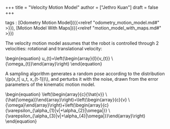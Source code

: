 +++
title = "Velocity Motion Model"
author = ["Jethro Kuan"]
draft = false
+++

tags
: [Odometry Motion Model]({{<relref "odometry_motion_model.md#" >}}), [Motion Model With Maps]({{<relref "motion_model_with_maps.md#" >}})

The velocity motion model assumes that the robot is controlled through
2 velocities: rotational and translational velocity:

\begin{equation}
  u\_{t}=\left(\begin{array}{l}{v\_{t}} \\ {\omega\_{t}}\end{array}\right)
\end{equation}

A sampling algorithm generates a random pose according to the
distribution \\(p(x\_t| u\_t, x\_{t-1})\\), and perturbs it with the noise,
drawn from the error parameters of the kinematic motion model.

\begin{equation}
  \left(\begin{array}{c}{\hat{v}} \\ {\hat{\omega}}\end{array}\right)=\left(\begin{array}{c}{v} \\ {\omega}\end{array}\right)+\left(\begin{array}{c}{\varepsilon\_{\alpha\_{1}|v|+\alpha\_{2}|\omega|}} \\ {\varepsilon\_{\alpha\_{3}|v|+\alpha\_{4}|\omega|}}\end{array}\right)
\end{equation}
